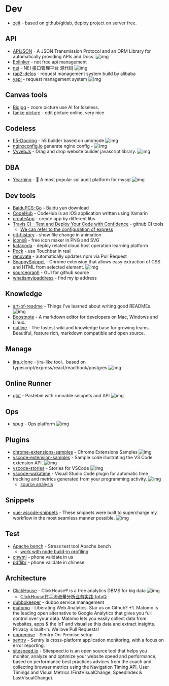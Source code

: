 # Dev

- [zeit](https://zeit.co/dashboard) - based on github/gitlab, deploy project on server free.


## API

- [APIJSON](https://github.com/Tencent/APIJSON) - A JSON Transmission Protocol and an ORM Library for automatically providing APIs and Docs. ![img](https://img.shields.io/github/stars/Tencent/APIJSON)
- [Eolinker](https://www.eolinker.com/#/?status=link-jump) - not free api management
- [nei](https://github.com/x-orpheus/nei) - NEI 接口管理平台 源代码 ![img](https://img.shields.io/github/stars/x-orpheus/nei)
- [rap2-delos](https://github.com/thx/rap2-delos) - request management system build by alibaba
- [yapi](https://github.com/YMFE/yapi) - request management system ![img](https://img.shields.io/github/stars/YMFE/yapi)


## Canvas tools

- [Bigjpg](https://bigjpg.com/) - zoom picture use AI for loseless.
- [fanke picture](https://kt.fkw.com/) - edit picture online, very nice

## Codeless

- [h5-Dooring](https://github.com/MrXujiang/h5-Dooring) - h5 builder based on umi/node ![img](https://img.shields.io/github/stars/MrXujiang/h5-Dooring)
- [nginxconfig.io](https://github.com/digitalocean/nginxconfig.io) generate nginx config - ![img](https://img.shields.io/github/stars/digitalocean/nginxconfig.io)
- [VvvebJs](https://github.com/givanz/VvvebJs) - Drag and drop website builder javascript library. ![img](https://img.shields.io/github/stars/givanz/VvvebJs)


## DBA

- [Yearning](https://github.com/cookieY/Yearning) - <g-emoji class="g-emoji" alias="whale" fallback-src="https://github.githubassets.com/images/icons/emoji/unicode/1f433.png">🐳</g-emoji> A most popular sql audit platform for mysql ![img](https://img.shields.io/github/stars/cookieY/Yearning)

## Dev tools

- [BaiduPCS-Go](https://github.com/iikira/BaiduPCS-Go) - Baidu yun download
- [CodeHub](https://github.com/CodeHubApp/CodeHub) - CodeHub is an iOS application written using Xamarin
- [createApp](https://createapp.dev/) - create app by different libs
- [Travis CI - Test and Deploy Your Code with Confidence](https://travis-ci.org/) - github CI tools
    - [We can refer to the configuration of express](https://github.com/FunnyLiu/express/blob/master/.travis.yml)
- [git-history](https://github.com/pomber/git-history/) - show file change in animation
- [icons8](https://icons8.cn/icons) - free icon maker in PNG and SVG
- [katacoda](https://www.katacoda.com/learn) - deploy related cloud host operation learning platform
- [Pock](https://github.com/pigigaldi/Pock) - use Touchbar in real
- [renovate](https://github.com/marketplace/renovate) - automatically updates npm via Pull Request
- [SnappySnippet](https://github.com/kdzwinel/SnappySnippet) - Chrome extension that allows easy extraction of CSS and HTML from selected element. ![img](https://img.shields.io/github/stars/kdzwinel/SnappySnippet)
- [sourcegraph](https://about.sourcegraph.com/) - GUI for github source
- [whatismyipaddress](https://whatismyipaddress.com/) - find my ip address

## Knowledge
- [art-of-readme](https://github.com/noffle/art-of-readme) - Things I've learned about writing good READMEs. ![img](https://img.shields.io/github/stars/noffle/art-of-readme)
- [Boostnote](https://github.com/BoostIO/Boostnote/) - A markdown editor for developers on Mac, Windows and Linux.
- [outline](https://github.com/outline/outline) - The fastest wiki and knowledge base for growing teams. Beautiful, feature rich, markdown compatible and open source.

## Manage

- [jira_clone](https://github.com/oldboyxx/jira_clone) - jira-like tool，based on typescript/express/react/reacthook/postgres ![img](https://img.shields.io/github/stars/oldboyxx/jira_clone)

## Online Runner

- [glot](https://github.com/prasmussen/glot) - Pastebin with runnable snippets and API ![img](https://img.shields.io/github/stars/prasmussen/glot)

## Ops

- [spug](https://github.com/openspug/spug) - Ops platform ![img](https://img.shields.io/github/stars/openspug/spug)

## Plugins

- [chrome-extensions-samples](https://github.com/GoogleChrome/chrome-extensions-samples) - Chrome Extensions Samples ![img](https://img.shields.io/github/stars/GoogleChrome/chrome-extensions-samples)
- [vscode-extension-samples](https://github.com/Microsoft/vscode-extension-samples) - Sample code illustrating the VS Code extension API. ![img](https://img.shields.io/github/stars/Microsoft/vscode-extension-samples)
- [vscode-stories](https://github.com/benawad/vscode-stories) - Stories for VSCode ![img](https://img.shields.io/github/stars/benawad/vscode-stories)
- [vscode-wakatime](https://github.com/wakatime/vscode-wakatime) - Visual Studio Code plugin for automatic time tracking and metrics generated from your programming activity. ![img](https://img.shields.io/github/stars/wakatime/vscode-wakatime)
    - [source analysis](https://github.com/FunnyLiu/vscode-wakatime/tree/readsource)

## Snippets

- [vue-vscode-snippets](https://github.com/sdras/vue-vscode-snippets) - These snippets were built to supercharge my workflow in the most seamless manner possible. ![img](https://img.shields.io/github/stars/sdras/vue-vscode-snippets)

## Test

- [Apache bench](https://httpd.apache.org/docs/2.4/programs/ab.html) - Stress test tool Apache bench
    - [work with node build-in profiling](https://nodejs.org/zh-cn/docs/guides/simple-profiling/)
- [cnwml](https://www.cnwml.com/free-sms-online/12055094535.html) - phone validate in us
- [pdflibr](https://pdflibr.com) - phone validate in chinese


## Architecture

- [ClickHouse](https://github.com/ClickHouse/ClickHouse) - ClickHouse® is a free analytics DBMS for big data ![img](https://img.shields.io/github/stars/ClickHouse/ClickHouse)
    - [ClickHouse在手淘流量分析业务实践-InfoQ](https://www.infoq.cn/article/9ddaKIJJaPac9bsDgWmx?utm_source=feedly&utm_medium=article)
- [dubbokeeper](https://github.com/dubboclub/dubbokeeper) - dubbo service management
- [matomo](https://github.com/matomo-org/matomo) - Liberating Web Analytics. Star us on Github? +1. Matomo is the leading open alternative to Google Analytics that gives you full control over your data. Matomo lets you easily collect data from websites, apps &amp; the IoT and visualise this data and extract insights. Privacy is built-in. We love Pull Requests!
- [onpremise](https://github.com/getsentry/onpremise) - Sentry On-Premise setup
- [sentry](https://github.com/getsentry/sentry) - Sentry is cross-platform application monitoring, with a focus on error reporting.
- [sitespeed.io](https://github.com/sitespeedio/sitespeed.io) - Sitespeed.io is an open source tool that helps you monitor, analyze and optimize your website speed and performance, based on performance best practices advices from the coach and collecting browser metrics using the Navigation Timing API, User Timings and Visual Metrics (FirstVisualChange, SpeedIndex &amp; LastVisualChange).

